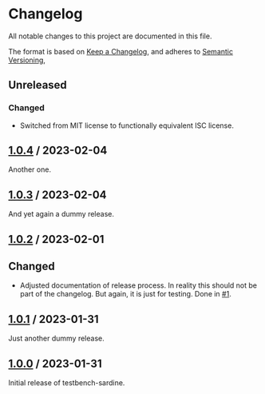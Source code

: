 # Changelog

All notable changes to this project are documented in this file.

The format is based on [Keep a Changelog](https://keepachangelog.com/en/1.1.0),
and adheres to [Semantic Versioning](https://semver.org/spec/v2.0.0),

## Unreleased

### Changed

- Switched from MIT license to functionally equivalent ISC license.

## [1.0.4](https://github.com/trallnag/kubestatus2cloudwatch/compare/v1.0.3...v1.0.4) / 2023-02-04

Another one.

## [1.0.3](https://github.com/trallnag/kubestatus2cloudwatch/compare/v1.0.2...v1.0.3) / 2023-02-04

And yet again a dummy release.

## [1.0.2](https://github.com/trallnag/kubestatus2cloudwatch/compare/v1.0.1...v1.0.2) / 2023-02-01

## Changed

- Adjusted documentation of release process. In reality this should not be part
  of the changelog. But again, it is just for testing. Done in
  [#1](https://github.com/trallnag/testbench-sardine/pull/1).

## [1.0.1](https://github.com/trallnag/kubestatus2cloudwatch/compare/v1.0.0...v1.0.1) / 2023-01-31

Just another dummy release.

## [1.0.0](https://github.com/trallnag/kubestatus2cloudwatch/compare/d18895532f92ae72c289176337cbf438f4ae4d1f...v1.0.0) / 2023-01-31

Initial release of testbench-sardine.
